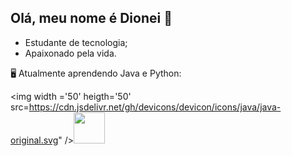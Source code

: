 ## Olá, meu nome é Dionei 👋
 - Estudante de tecnologia;
 - Apaixonado pela vida.
 
  🖥️ Atualmente aprendendo Java e Python:
  
 <img width ='50' heigth='50' src=https://cdn.jsdelivr.net/gh/devicons/devicon/icons/java/java-original.svg" /><img width='50' heigth='50' src="https://cdn.jsdelivr.net/gh/devicons/devicon/icons/python/python-original.svg" />
          

            
          
           
          
          
          

